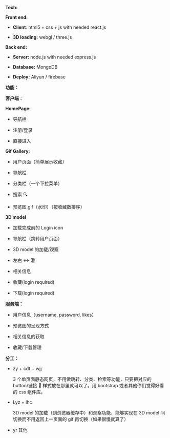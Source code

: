 **Tech:**

**Front end:**

- **Client**: html5 + css + js with needed react.js

- **3D loading:** webgl / three.js

**Back end:**

- **Server:** node.js with needed express.js

- **Database:** MongoDB

- **Deploy:** Aliyun / firebase

**功能：**

**客户端**：

**HomePage:**

- 导航栏

- 注册/登录
- 直接进入

**Gif Gallery:**

- 用户页面（简单展示收藏）

- 导航栏

- 分类栏（一个下拉菜单）
- 搜索 🔍
- 预览图.gif（水印）（按收藏数排序）

**3D model**

- 加载完成前的 Login icon
- 导航栏（跳转用户页面）

- 3D model 的加载/观察
- 左右 ↔️ 滑
- 相关信息
- 收藏(login required)
- 下载(login required)

**服务端：**

- 用户信息（username, password, likes）
- 预览图的呈现方式
- 相关信息的获取

- 收藏/下载管理

**分工：**

- zy + cdt + wjj

  3 个单页面静态网页，不用做跳转、分类、检索等功能，只要把对应的 button/链接 🔗 样式放在那里就可以了。用 bootstrap 或者其他你们觉得好看的 css 组件库。

- Lyz + lhc

  3D model 的加载（到浏览器缓存中）和观察功能，能够实现在 3D model 间切换而不用返回上一页面的 gif 再切换（如果很慢就算了）

- yr 其他
